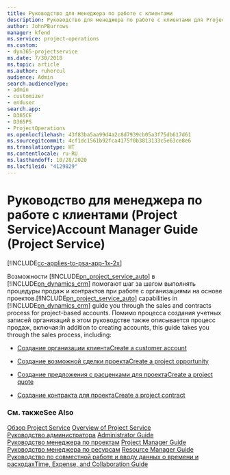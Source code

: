 ```yaml
---
title: Руководство для менеджера по работе с клиентами
description: Руководство для менеджера по работе с клиентами для Project Service, которое помогает шаг за шагом выполнять процедуры продаж и контрактов при работе с организациями на основе проектов
author: JohnPBurrows
manager: kfend
ms.service: project-operations
ms.custom:
- dyn365-projectservice
ms.date: 7/30/2018
ms.topic: article
ms.author: ruhercul
audience: Admin
search.audienceType:
- admin
- customizer
- enduser
search.app:
- D365CE
- D365PS
- ProjectOperations
ms.openlocfilehash: 43f83ba5aa99d4a2c8d7939cb05a3f75db617d61
ms.sourcegitcommit: 4cf1dc1561b92fca4175f0b3813133c5e63ce8e6
ms.translationtype: HT
ms.contentlocale: ru-RU
ms.lasthandoff: 10/28/2020
ms.locfileid: "4129829"
---
```

# <a name="account-manager-guide-project-service"></a><span data-ttu-id="139b8-103">Руководство для менеджера по работе с клиентами (Project Service)</span><span class="sxs-lookup"><span data-stu-id="139b8-103">Account Manager Guide (Project Service)</span></span>

[!INCLUDE[cc-applies-to-psa-app-1x-2x](../includes/cc-applies-to-psa-app-1x-2x.md)]

<span data-ttu-id="139b8-104">Возможности [!INCLUDE[pn_project_service_auto](../includes/pn-project-service-auto.md)] в [!INCLUDE[pn_dynamics_crm](../includes/pn-dynamics-crm.md)] помогают шаг за шагом выполнять процедуры продаж и контрактов при работе с организациями на основе проектов.</span><span class="sxs-lookup"><span data-stu-id="139b8-104">[!INCLUDE[pn_project_service_auto](../includes/pn-project-service-auto.md)] capabilities in [!INCLUDE[pn_dynamics_crm](../includes/pn-dynamics-crm.md)] guide you through the sales and contracts process for project-based accounts.</span></span> <span data-ttu-id="139b8-105">Помимо процесса создания учетных записей организаций в этом руководстве также описывается процесс продаж, включая:</span><span class="sxs-lookup"><span data-stu-id="139b8-105">In addition to creating accounts, this guide takes you through the sales process, including:</span></span>  
  
-   [<span data-ttu-id="139b8-106">Создание организации клиента</span><span class="sxs-lookup"><span data-stu-id="139b8-106">Create a customer account</span></span>](../psa/create-customer-account.md)  
  
-   [<span data-ttu-id="139b8-107">Создание возможной сделки проекта</span><span class="sxs-lookup"><span data-stu-id="139b8-107">Create a project opportunity</span></span>](../psa/create-project-opportunity.md)  
  
-   [<span data-ttu-id="139b8-108">Создание предложения с расценками для проекта</span><span class="sxs-lookup"><span data-stu-id="139b8-108">Create a project quote</span></span>](../psa/create-project-quote.md)  
  
-   [<span data-ttu-id="139b8-109">Создание контракта для проекта</span><span class="sxs-lookup"><span data-stu-id="139b8-109">Create a project contract</span></span>](../psa/create-project-contract.md)  
  
  
### <a name="see-also"></a><span data-ttu-id="139b8-110">См. также</span><span class="sxs-lookup"><span data-stu-id="139b8-110">See Also</span></span>  
 <span data-ttu-id="139b8-111">[Обзор Project Service](../psa/overview.md) </span><span class="sxs-lookup"><span data-stu-id="139b8-111">[Overview of Project Service](../psa/overview.md) </span></span>  
 <span data-ttu-id="139b8-112">[Руководство администратора](../psa/admin-guide.md) </span><span class="sxs-lookup"><span data-stu-id="139b8-112">[Administrator Guide](../psa/admin-guide.md) </span></span>  
 <span data-ttu-id="139b8-113">[Руководство менеджера по проектам](../psa/project-manager-guide.md) </span><span class="sxs-lookup"><span data-stu-id="139b8-113">[Project Manager Guide](../psa/project-manager-guide.md) </span></span>  
 <span data-ttu-id="139b8-114">[Руководство менеджера по ресурсам](../psa/resource-manager-guide.md) </span><span class="sxs-lookup"><span data-stu-id="139b8-114">[Resource Manager Guide](../psa/resource-manager-guide.md) </span></span>  
 [<span data-ttu-id="139b8-115">Руководство по совместной работе и вводу данных о времени и расходах</span><span class="sxs-lookup"><span data-stu-id="139b8-115">Time, Expense, and Collaboration Guide</span></span>](../psa/time-expense-collaboration-guide.md)
